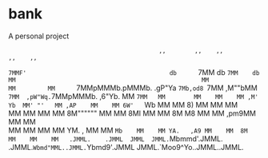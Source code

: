# bank
A personal project

                                                                                                          
                                              ,,        ,,    ,,                                ,,    ,,  
`7MMF'                                        db      `7MM    db                              `7MM    db  
  MM                                                    MM                                      MM        
  MM      `7MMpMMMb.pMMMb.  .gP"Ya `7Mb,od8 `7MM   ,M""bMM  `7MM  ,pW"Wq.`7MMpMMMb.   ,6"Yb.    MM  `7MM  
  MM        MM    MM    MM ,M'   Yb  MM' "'   MM ,AP    MM    MM 6W'   `Wb MM    MM  8)   MM    MM    MM  
  MM        MM    MM    MM 8M""""""  MM       MM 8MI    MM    MM 8M     M8 MM    MM   ,pm9MM    MM    MM  
  MM        MM    MM    MM YM.    ,  MM       MM `Mb    MM    MM YA.   ,A9 MM    MM  8M   MM    MM    MM  
.JMML.    .JMML  JMML  JMML.`Mbmmd'.JMML.   .JMML.`Wbmd"MML..JMML.`Ybmd9'.JMML  JMML.`Moo9^Yo..JMML..JMML.
                                                                                                          
                                                                                                          
